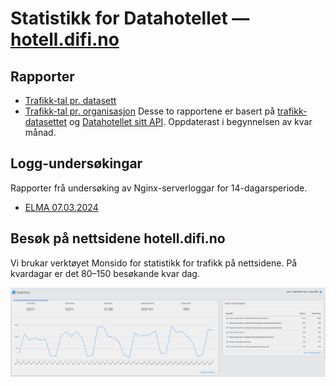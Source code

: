 # Statistikk for Datahotellet — [hotell.difi.no](https://hotell.difi.no/)

## Rapporter

- [Trafikk-tal pr. datasett](stats_pr_dataset.html)
- [Trafikk-tal pr. organisasjon](stats_pr_org.html)
Desse to rapportene er basert på [trafikk-datasettet](https://data.norge.no/datasets/d0cb26a7-7093-49f9-be1e-c7e9d6b7e473) og [Datahotellet sitt API](http://hotell.difi.no/api).
Oppdaterast i begynnelsen av kvar månad.

## Logg-undersøkingar

Rapporter frå undersøking av Nginx-serverloggar for 14-dagarsperiode.
- [ELMA 07.03.2024](elma_nginx.html)

## Besøk på nettsidene hotell.difi.no

Vi brukar verktøyet Monsido for statistikk for trafikk på nettsidene.
På kvardagar er det 80–150 besøkande kvar dag.

![Skjermbilde frå Monsido for hotell.difi.no](monsido_2024-03-13_10.06.54.png)